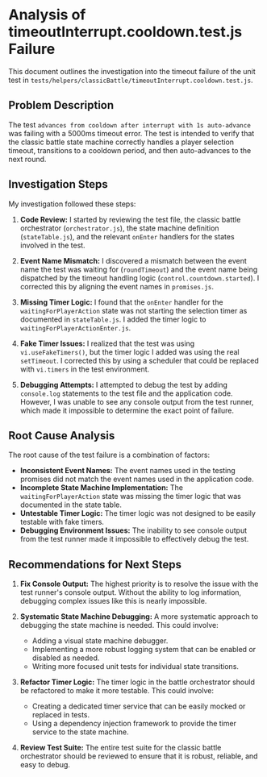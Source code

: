 # Analysis of timeoutInterrupt.cooldown.test.js Failure

This document outlines the investigation into the timeout failure of the unit test in `tests/helpers/classicBattle/timeoutInterrupt.cooldown.test.js`.

## Problem Description

The test `advances from cooldown after interrupt with 1s auto-advance` was failing with a 5000ms timeout error. The test is intended to verify that the classic battle state machine correctly handles a player selection timeout, transitions to a cooldown period, and then auto-advances to the next round.

## Investigation Steps

My investigation followed these steps:

1.  **Code Review:** I started by reviewing the test file, the classic battle orchestrator (`orchestrator.js`), the state machine definition (`stateTable.js`), and the relevant `onEnter` handlers for the states involved in the test.

2.  **Event Name Mismatch:** I discovered a mismatch between the event name the test was waiting for (`roundTimeout`) and the event name being dispatched by the timeout handling logic (`control.countdown.started`). I corrected this by aligning the event names in `promises.js`.

3.  **Missing Timer Logic:** I found that the `onEnter` handler for the `waitingForPlayerAction` state was not starting the selection timer as documented in `stateTable.js`. I added the timer logic to `waitingForPlayerActionEnter.js`.

4.  **Fake Timer Issues:** I realized that the test was using `vi.useFakeTimers()`, but the timer logic I added was using the real `setTimeout`. I corrected this by using a scheduler that could be replaced with `vi.timers` in the test environment.

5.  **Debugging Attempts:** I attempted to debug the test by adding `console.log` statements to the test file and the application code. However, I was unable to see any console output from the test runner, which made it impossible to determine the exact point of failure.

## Root Cause Analysis

The root cause of the test failure is a combination of factors:

*   **Inconsistent Event Names:** The event names used in the testing promises did not match the event names used in the application code.
*   **Incomplete State Machine Implementation:** The `waitingForPlayerAction` state was missing the timer logic that was documented in the state table.
*   **Untestable Timer Logic:** The timer logic was not designed to be easily testable with fake timers.
*   **Debugging Environment Issues:** The inability to see console output from the test runner made it impossible to effectively debug the test.

## Recommendations for Next Steps

1.  **Fix Console Output:** The highest priority is to resolve the issue with the test runner's console output. Without the ability to log information, debugging complex issues like this is nearly impossible.

2.  **Systematic State Machine Debugging:** A more systematic approach to debugging the state machine is needed. This could involve:
    *   Adding a visual state machine debugger.
    *   Implementing a more robust logging system that can be enabled or disabled as needed.
    *   Writing more focused unit tests for individual state transitions.

3.  **Refactor Timer Logic:** The timer logic in the battle orchestrator should be refactored to make it more testable. This could involve:
    *   Creating a dedicated timer service that can be easily mocked or replaced in tests.
    *   Using a dependency injection framework to provide the timer service to the state machine.

4.  **Review Test Suite:** The entire test suite for the classic battle orchestrator should be reviewed to ensure that it is robust, reliable, and easy to debug.
